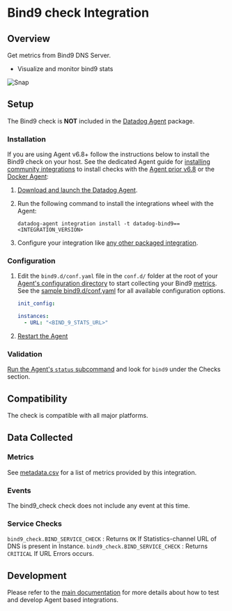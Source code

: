 # Bind9 check Integration

## Overview

Get metrics from Bind9 DNS Server.

- Visualize and monitor bind9 stats

![Snap][1]

## Setup

The Bind9 check is **NOT** included in the [Datadog Agent][2] package.

### Installation

If you are using Agent v6.8+ follow the instructions below to install the Bind9 check on your host. See the dedicated Agent guide for [installing community integrations][3] to install checks with the [Agent prior v6.8][4] or the [Docker Agent][5]:

1. [Download and launch the Datadog Agent][2].
2. Run the following command to install the integrations wheel with the Agent:

   ```shell
   datadog-agent integration install -t datadog-bind9==<INTEGRATION_VERSION>
   ```
   
3. Configure your integration like [any other packaged integration][6].

### Configuration

1. Edit the `bind9.d/conf.yaml` file in the `conf.d/` folder at the root of your [Agent's configuration directory][7] to start collecting your Bind9 [metrics](#metrics). See the [sample bind9.d/conf.yaml][8] for all available configuration options.

   ```yaml
   init_config:

   instances:
     - URL: "<BIND_9_STATS_URL>"
   ```

2. [Restart the Agent][9]

### Validation

[Run the Agent's `status` subcommand][10] and look for `bind9` under the Checks section.

## Compatibility

The check is compatible with all major platforms.

## Data Collected

### Metrics

See [metadata.csv][11] for a list of metrics provided by this integration.

### Events

The bind9_check check does not include any event at this time.

### Service Checks

`bind9_check.BIND_SERVICE_CHECK` : Returns `OK` If Statistics-channel URL of DNS is present in Instance.
`bind9_check.BIND_SERVICE_CHECK` : Returns `CRITICAL` If URL Errors occurs.

## Development

Please refer to the [main documentation][12] for more details about how to test and develop Agent based integrations.

[1]: https://raw.githubusercontent.com/DataDog/integrations-extras/master/bind9/images/snapshot.png
[2]: https://app.datadoghq.com/account/settings#agent
[3]: https://docs.datadoghq.com/agent/guide/community-integrations-installation-with-docker-agent/
[4]: https://docs.datadoghq.com/agent/guide/community-integrations-installation-with-docker-agent/?tab=agentpriorto68
[5]: https://docs.datadoghq.com/agent/guide/community-integrations-installation-with-docker-agent/?tab=docker
[6]: https://docs.datadoghq.com/getting_started/integrations/
[7]: https://docs.datadoghq.com/agent/guide/agent-configuration-files/#agent-configuration-directory
[8]: https://github.com/DataDog/integrations-extras/blob/master/bind9/datadog_checks/bind9/data/conf.yaml.example
[9]: https://docs.datadoghq.com/agent/guide/agent-commands/#start-stop-and-restart-the-agent
[10]: https://docs.datadoghq.com/agent/guide/agent-commands/#service-status
[11]: https://github.com/DataDog/integrations-extras/blob/master/bind9/metadata.csv
[12]: https://docs.datadoghq.com/developers/
